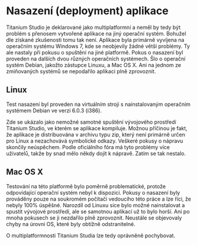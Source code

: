 # Nasazení (deployment) aplikace #
Titanium Studio je deklarované jako multiplatformní a neměl by tedy být problém s přenosem vytvořené aplikace na jiný operační systém. Bohužel dle získané zkušenosti tomu tak není. Aplikace byla primárně vyvíjena na operačním systému Windows 7, kde se neobjevily žádné větší problémy. Ty ale nastaly při pokusu o spuštění na jiné platformě. Pokus o nasazení byl proveden na dalších dvou různých operačních systémech. Šlo o operační systém Debian, jakožto zástupce Linuxu, a Mac OS X. Ani na jednom ze zmiňovaných systémů se nepodařilo aplikaci plně zprovoznit. 

## Linux ##
Test nasazení byl proveden na virtuálním stroji s nainstalovaným operačním systémem Debian ve verzi 6.0.3 (i386).

Zde se ukázalo jako nemožné samotné spuštění vývojového prostředí Titanium Studio, ve kterém se aplikace kompiluje. Možnou příčinou je fakt, že aplikace je distribuována v archivu typu zip, který není primárně určen pro Linux a nezachovává symbolické odkazy. Veškeré pokusy o nápravu skončily neúspěchem. Podle oficiálního fóra má tyto problémy více uživatelů, takže by snad mělo někdy dojít k nápravě. Zatím se tak nestalo.

## Mac OS X ##
Testování na této platformě bylo poměrně problematické, protože odpovídající operační systém nebyl k dispozici. Pokusy o nasazení byly prováděny pouze na soukromém počítači vedoucího této práce a lze říci, že nebyly 100% úspěšné. Narozdíl od Linuxu sice bylo možné nainstalovat a spustit vývojové prostředí, ale se samotnou aplikací už to bylo horší. Ani po mnoha pokusech se ji nezdařilo plně zprovoznit. Neustále se objevovaly chyby na úrovni OS, které byly obtížně odstranitelné. 

O multiplatformnosti Titanium Studia lze tedy oprávněně pochybovat.